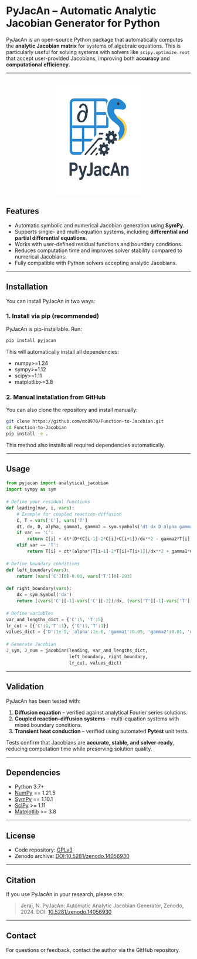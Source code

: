 # PyJacAn – Automatic Analytic Jacobian Generator for Python

PyJacAn is an open-source Python package that automatically computes the **analytic Jacobian matrix** for systems of algebraic equations. This is particularly useful for solving systems with solvers like `scipy.optimize.root` that accept user-provided Jacobians, improving both **accuracy** and **computational efficiency**.

---

<!-- PROJECT LOGO -->
<br />

<div align="center">
    <img src="Logo.png" alt="logo" width="250" height="300">
</div>

## Features

- Automatic symbolic and numerical Jacobian generation using **SymPy**.
- Supports single- and multi-equation systems, including **differential and partial differential equations**.
- Works with user-defined residual functions and boundary conditions.
- Reduces computation time and improves solver stability compared to numerical Jacobians.
- Fully compatible with Python solvers accepting analytic Jacobians.

---

## Installation

You can install PyJacAn in two ways:

### 1. Install via pip (recommended)
PyJacAn is pip-installable. Run:

```bash
pip install pyjacan
```
This will automatically install all dependencies:
- numpy>=1.24
- sympy>=1.12
- scipy>=1.11
- matplotlib>=3.8


### 2. Manual installation from GitHub
You can also clone the repository and install manually:

```bash
git clone https://github.com/mc8970/Function-to-Jacobian.git
cd Function-to-Jacobian
pip install -e .
```

This method also installs all required dependencies automatically.

---

## Usage

```python
from pyjacan import analytical_jacobian
import sympy as sym

# Define your residual functions
def leading(var, i, vars):
    # Example for coupled reaction-diffusion
    C, T = vars['C'], vars['T']
    dt, dx, D, alpha, gamma1, gamma2 = sym.symbols('dt dx D alpha gamma1 gamma2')
    if var == 'C':
        return C[i] + dt*(D*(C[i-1]-2*C[i]+C[i+1])/dx**2 - gamma2*T[i])
    elif var == 'T':
        return T[i] + dt*(alpha*(T[i-1]-2*T[i]+T[i+1])/dx**2 + gamma1*C[i])

# Define boundary conditions
def left_boundary(vars):
    return [vars['C'][0]-0.01, vars['T'][0]-293]

def right_boundary(vars):
    dx = sym.Symbol('dx')
    return [(vars['C'][-1]-vars['C'][-2])/dx, (vars['T'][-1]-vars['T'][-2])/dx]

# Define variables
var_and_lengths_dict = {'C':5, 'T':5}
lr_cut = [{'C':1,'T':1}, {'C':1,'T':1}]
values_dict = {'D':1e-9, 'alpha':1e-6, 'gamma1':0.05, 'gamma2':0.01, 'dt':0.1, 'dx':0.2}

# Generate Jacobian
J_sym, J_num = jacobian(leading, var_and_lengths_dict,
                        left_boundary, right_boundary,
                        lr_cut, values_dict)
```

---

## Validation

PyJacAn has been tested with:

1. **Diffusion equation** – verified against analytical Fourier series solutions.
2. **Coupled reaction–diffusion systems** – multi-equation systems with mixed boundary conditions.
3. **Transient heat conduction** – verified using automated **Pytest** unit tests.

Tests confirm that Jacobians are **accurate, stable, and solver-ready**, reducing computation time while preserving solution quality.

---

## Dependencies

- Python 3.7+
- [NumPy](https://numpy.org/) == 1.21.5
- [SymPy](https://www.sympy.org/en/index.html) == 1.10.1
- [SciPy](https://scipy.org/) >= 1.11
- [Matplotlib](https://matplotlib.org/) >= 3.8
---

## License

- Code repository: [GPLv3](https://github.com/mc8970/Function-to-Jacobian)  
- Zenodo archive: [DOI:10.5281/zenodo.14056930](https://doi.org/10.5281/zenodo.14056930)

---

## Citation

If you use PyJacAn in your research, please cite:

> Jeraj, N. PyJacAn: Automatic Analytic Jacobian Generator, Zenodo, 2024. DOI: [10.5281/zenodo.14056930](https://doi.org/10.5281/zenodo.14056930)

---

## Contact

For questions or feedback, contact the author via the GitHub repository.

